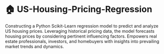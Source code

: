 # 🏠 US-Housing-Pricing-Regression
 Constructing a Python Scikit-Learn regression model to predict and analyze US housing prices. Leveraging historical pricing data, the model forecasts housing prices by considering pertinent influencing factors. Empowers real estate professionals, investors, and homebuyers with insights into prevailing market trends and dynamics. 
